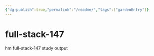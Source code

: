 ```yaml
---
{"dg-publish":true,"permalink":"/readme/","tags":["gardenEntry"]}
---
```


# full-stack-147
hm full-stack-147 study output
